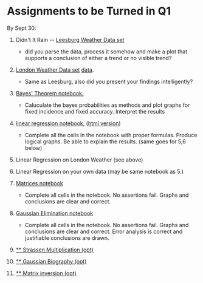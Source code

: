 # Assignments to be Turned in Q1

By Sept 30:

1.  Didn't It Rain -- [Leesburg Weather Data set](lessons/hw02.md)

	* did you parse the data, process it somehow and make a plot that supports a conclusion of either a trend or no visible trend?
2.	[London Weather Data set](lessons/hw02.md) [data](./data/london_weather.csv).

	* Same as Leesburg, also did you present your findings intelligently?
3.	[Bayes' Theorem notebook.](lessons/Bayes_Theorem_Student.ipynb)

	* Caluculate the bayes probabilities as methods and plot graphs for fixed incidence and fixed accuracy. Interpret the results

4.	[linear regression notebook](./lessons/least-squares-01.ipynb), ([html version](./lessons/least-squares-01.html))

	* Complete all the cells in the notebook with proper formulas. Produce logical graphs. Be able to explain the results. (same goes for 5,6 below)
5.  Linear Regression on London Weather (see above)
6.  Linear Regression on your own data (may be same notebook as 5.)
7.  [Matrices notebook](./lessons/Matrices-student.ipynb)

	* Complete all cells in the notebook. No assertions fail. Graphs and conclusions are clear and correct.

8.  [Gaussian Elimination notebook](./lessons/Gaussian_Elimination-student.ipynb)

	* Complete all cells in the notebook. No assertions fail. Graphs and conclusions are clear and correct. Error analysis is correct and justifiable conclusions are drawn.

9.  [** Strassen Multiplication (opt)](./lessons/Strassen-Lab.pdf)
10. [** Gaussian Biography (opt)](./lessons/Gauss.pdf)
11. [** Matrix inversion (opt)](./lessons/inversion.pdf)
